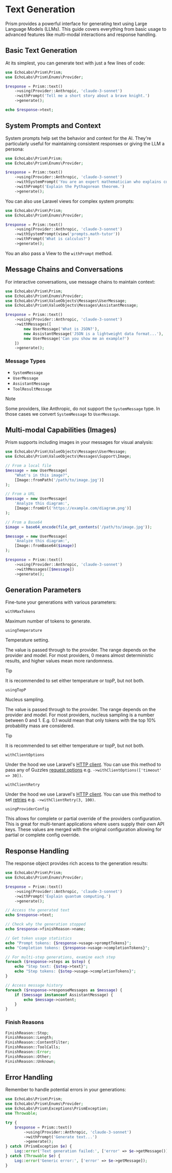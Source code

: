 # Text Generation

Prism provides a powerful interface for generating text using Large Language Models (LLMs). This guide covers everything from basic usage to advanced features like multi-modal interactions and response handling.

## Basic Text Generation

At its simplest, you can generate text with just a few lines of code:

```php
use EchoLabs\Prism\Prism;
use EchoLabs\Prism\Enums\Provider;

$response = Prism::text()
    ->using(Provider::Anthropic, 'claude-3-sonnet')
    ->withPrompt('Tell me a short story about a brave knight.')
    ->generate();

echo $response->text;
```

## System Prompts and Context

System prompts help set the behavior and context for the AI. They're particularly useful for maintaining consistent responses or giving the LLM a persona:

```php
use EchoLabs\Prism\Prism;
use EchoLabs\Prism\Enums\Provider;

$response = Prism::text()
    ->using(Provider::Anthropic, 'claude-3-sonnet')
    ->withSystemPrompt('You are an expert mathematician who explains concepts simply.')
    ->withPrompt('Explain the Pythagorean theorem.')
    ->generate();
```

You can also use Laravel views for complex system prompts:

```php
use EchoLabs\Prism\Prism;
use EchoLabs\Prism\Enums\Provider;

$response = Prism::text()
    ->using(Provider::Anthropic, 'claude-3-sonnet')
    ->withSystemPrompt(view('prompts.math-tutor'))
    ->withPrompt('What is calculus?')
    ->generate();
```

You an also pass a View to the `withPrompt` method.

## Message Chains and Conversations

For interactive conversations, use message chains to maintain context:

```php
use EchoLabs\Prism\Prism;
use EchoLabs\Prism\Enums\Provider;
use EchoLabs\Prism\ValueObjects\Messages\UserMessage;
use EchoLabs\Prism\ValueObjects\Messages\AssistantMessage;

$response = Prism::text()
    ->using(Provider::Anthropic, 'claude-3-sonnet')
    ->withMessages([
        new UserMessage('What is JSON?'),
        new AssistantMessage('JSON is a lightweight data format...'),
        new UserMessage('Can you show me an example?')
    ])
    ->generate();
```

### Message Types

- `SystemMessage`
- `UserMessage`
- `AssistantMessage`
- `ToolResultMessage`

> [!NOTE]
> Some providers, like Anthropic, do not support the `SystemMessage` type. In those cases we convert `SystemMessage` to `UserMessage`.

## Multi-modal Capabilities (Images)

Prism supports including images in your messages for visual analysis:

```php
use EchoLabs\Prism\ValueObjects\Messages\UserMessage;
use EchoLabs\Prism\ValueObjects\Messages\Support\Image;

// From a local file
$message = new UserMessage(
    "What's in this image?",
    [Image::fromPath('/path/to/image.jpg')]
);

// From a URL
$message = new UserMessage(
    'Analyze this diagram:',
    [Image::fromUrl('https://example.com/diagram.png')]
);

// From a Base64
$image = base64_encode(file_get_contents('/path/to/image.jpg'));

$message = new UserMessage(
    'Analyze this diagram:',
    [Image::fromBase64($image)]
);

$response = Prism::text()
    ->using(Provider::Anthropic, 'claude-3-sonnet')
    ->withMessages([$message])
    ->generate();
```

## Generation Parameters

Fine-tune your generations with various parameters:

`withMaxTokens`

Maximum number of tokens to generate.

`usingTemperature`

Temperature setting.

The value is passed through to the provider. The range depends on the provider and model. For most providers, 0 means almost deterministic results, and higher values mean more randomness.

> [!TIP]
> It is recommended to set either temperature or topP, but not both.

`usingTopP`

Nucleus sampling.

The value is passed through to the provider. The range depends on the provider and model. For most providers, nucleus sampling is a number between 0 and 1. E.g. 0.1 would mean that only tokens with the top 10% probability mass are considered.

> [!TIP]
> It is recommended to set either temperature or topP, but not both.

`withClientOptions`

Under the hood we use Laravel's [HTTP client](https://laravel.com/docs/11.x/http-client#main-content). You can use this method to pass any of Guzzles [request options](https://docs.guzzlephp.org/en/stable/request-options.html) e.g. `->withClientOptions(['timeout' => 30])`.

`withClientRetry`

Under the hood we use Laravel's [HTTP client](https://laravel.com/docs/11.x/http-client#main-content). You can use this method to set [retries](https://laravel.com/docs/11.x/http-client#retries) e.g. `->withClientRetry(3, 100)`.

`usingProviderConfig`

This allows for complete or partial override of the providers configuration. This is great for multi-tenant applications where users supply their own API keys. These values are merged with the original configuration allowing for partial or complete config override.

## Response Handling

The response object provides rich access to the generation results:

```php
use EchoLabs\Prism\Prism;
use EchoLabs\Prism\Enums\Provider;

$response = Prism::text()
    ->using(Provider::Anthropic, 'claude-3-sonnet')
    ->withPrompt('Explain quantum computing.')
    ->generate();

// Access the generated text
echo $response->text;

// Check why the generation stopped
echo $response->finishReason->name;

// Get token usage statistics
echo "Prompt tokens: {$response->usage->promptTokens}";
echo "Completion tokens: {$response->usage->completionTokens}";

// For multi-step generations, examine each step
foreach ($response->steps as $step) {
    echo "Step text: {$step->text}";
    echo "Step tokens: {$step->usage->completionTokens}";
}

// Access message history
foreach ($response->responseMessages as $message) {
    if ($message instanceof AssistantMessage) {
        echo $message->content;
    }
}
```

### Finish Reasons

```php
FinishReason::Stop;
FinishReason::Length;
FinishReason::ContentFilter;
FinishReason::ToolCalls;
FinishReason::Error;
FinishReason::Other;
FinishReason::Unknown;
```

## Error Handling

Remember to handle potential errors in your generations:

```php
use EchoLabs\Prism\Prism;
use EchoLabs\Prism\Enums\Provider;
use EchoLabs\Prism\Exceptions\PrismException;
use Throwable;

try {
    $response = Prism::text()
        ->using(Provider::Anthropic, 'claude-3-sonnet')
        ->withPrompt('Generate text...')
        ->generate();
} catch (PrismException $e) {
    Log::error('Text generation failed:', ['error' => $e->getMessage()]);
} catch (Throwable $e) {
    Log::error('Generic error:', ['error' => $e->getMessage]);
}
```

